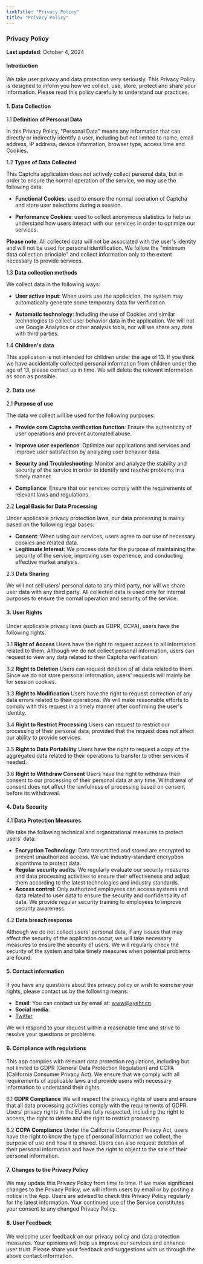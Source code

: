 ```yaml
---
linkTitle: "Privacy Policy"
title: "Privacy Policy"
---
```


### Privacy Policy

**Last updated**: October 4, 2024

#### Introduction

We take user privacy and data protection very seriously. This Privacy Policy is designed to inform you how we collect, use, store, protect and share your information. Please read this policy carefully to understand our practices.

#### 1. Data Collection

1.1 **Definition of Personal Data**

In this Privacy Policy, "Personal Data" means any information that can directly or indirectly identify a user, including but not limited to name, email address, IP address, device information, browser type, access time and Cookies.

1.2 **Types of Data Collected**

This Captcha application does not actively collect personal data, but in order to ensure the normal operation of the service, we may use the following data:

- **Functional Cookies**: used to ensure the normal operation of Captcha and store user selections during a session.

- **Performance Cookies**: used to collect anonymous statistics to help us understand how users interact with our services in order to optimize our services.

**Please note**: All collected data will not be associated with the user's identity and will not be used for personal identification. We follow the "minimum data collection principle" and collect information only to the extent necessary to provide services.

1.3 **Data collection methods**

We collect data in the following ways:

- **User active input**: When users use the application, the system may automatically generate some temporary data for verification.

- **Automatic technology**: Including the use of Cookies and similar technologies to collect user behavior data in the application. We will not use Google Analytics or other analysis tools, nor will we share any data with third parties.

1.4 **Children's data**

This application is not intended for children under the age of 13. If you think we have accidentally collected personal information from children under the age of 13, please contact us in time. We will delete the relevant information as soon as possible.

#### 2. Data use

2.1 **Purpose of use**

The data we collect will be used for the following purposes:

- **Provide core Captcha verification function**: Ensure the authenticity of user operations and prevent automated abuse.

- **Improve user experience**: Optimize our applications and services and improve user satisfaction by analyzing user behavior data.

- **Security and Troubleshooting**: Monitor and analyze the stability and security of the service in order to identify and resolve problems in a timely manner.
- **Compliance**: Ensure that our services comply with the requirements of relevant laws and regulations.

2.2 **Legal Basis for Data Processing**

Under applicable privacy protection laws, our data processing is mainly based on the following legal bases:

- **Consent**: When using our services, users agree to our use of necessary cookies and related data.
- **Legitimate Interest**: We process data for the purpose of maintaining the security of the service, improving user experience, and conducting effective market analysis.

2.3 **Data Sharing**

We will not sell users' personal data to any third party, nor will we share user data with any third party. All collected data is used only for internal purposes to ensure the normal operation and security of the service.

#### 3. User Rights

Under applicable privacy laws (such as GDPR, CCPA), users have the following rights:

3.1 **Right of Access**
Users have the right to request access to all information related to them. Although we do not collect personal information, users can request to view any data related to their Captcha verification.

3.2 **Right to Deletion**
Users can request deletion of all data related to them. Since we do not store personal information, users' requests will mainly be for session cookies.

3.3 **Right to Modification**
Users have the right to request correction of any data errors related to their operations. We will make reasonable efforts to comply with this request in a timely manner after confirming the user's identity.

3.4 **Right to Restrict Processing**
Users can request to restrict our processing of their personal data, provided that the request does not affect our ability to provide services.

3.5 **Right to Data Portability**
Users have the right to request a copy of the aggregated data related to their operations to transfer to other services if needed.

3.6 **Right to Withdraw Consent**
Users have the right to withdraw their consent to our processing of their personal data at any time. Withdrawal of consent does not affect the lawfulness of processing based on consent before its withdrawal.

#### 4. Data Security

4.1 **Data Protection Measures**

We take the following technical and organizational measures to protect users' data:

- **Encryption Technology**: Data transmitted and stored are encrypted to prevent unauthorized access. We use industry-standard encryption algorithms to protect data.
- **Regular security audits**: We regularly evaluate our security measures and data processing activities to ensure their effectiveness and adjust them according to the latest technologies and industry standards.
- **Access control**: Only authorized employees can access systems and data related to user data to ensure the security and confidentiality of data. We provide regular security training to employees to improve security awareness.

4.2 **Data breach response**

Although we do not collect users' personal data, if any issues that may affect the security of the application occur, we will take necessary measures to ensure the security of users. We will regularly check the security of the system and take timely measures when potential problems are found.

#### 5. Contact information

If you have any questions about this privacy policy or wish to exercise your rights, please contact us by the following means:

- **Email**: You can contact us by email at: www@xyehr.cn.
- **Social media**:
- [Twitter](https://x.com/Tech__Art)

We will respond to your request within a reasonable time and strive to resolve your questions or problems.

#### 6. Compliance with regulations

This app complies with relevant data protection regulations, including but not limited to GDPR (General Data Protection Regulation) and CCPA (California Consumer Privacy Act). We ensure that we comply with all requirements of applicable laws and provide users with necessary information to understand their rights.

6.1 **GDPR Compliance**
We will respect the privacy rights of users and ensure that all data processing activities comply with the requirements of GDPR. Users' privacy rights in the EU are fully respected, including the right to access, the right to delete and the right to restrict processing.

6.2 **CCPA Compliance**
Under the California Consumer Privacy Act, users have the right to know the type of personal information we collect, the purpose of use and how it is shared. Users can also request deletion of their personal information and have the right to object to the sale of their personal information.

#### 7. Changes to the Privacy Policy

We may update this Privacy Policy from time to time. If we make significant changes to the Privacy Policy, we will inform users by email or by posting a notice in the App. Users are advised to check this Privacy Policy regularly for the latest information. Your continued use of the Service constitutes your consent to any changed Privacy Policy.

#### 8. User Feedback

We welcome user feedback on our privacy policy and data protection measures. Your opinions will help us improve our services and enhance user trust. Please share your feedback and suggestions with us through the above contact information.
